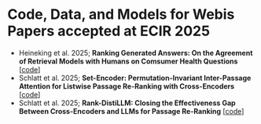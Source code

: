 # Code, Data, and Models for Webis Papers accepted at ECIR 2025
- Heineking et al. 2025; **Ranking Generated Answers: On the Agreement of Retrieval Models with Humans on Comsumer Health Questions** [[code](https://github.com/webis-de/ecir25-ranking-generated-answers)]
- Schlatt et al. 2025; **Set-Encoder: Permutation-Invariant Inter-Passage Attention for Listwise Passage Re-Ranking with Cross-Encoders** [[code](https://github.com/webis-de/set-encoder)]
- Schlatt et al. 2025; **Rank-DistiLLM: Closing the Effectiveness Gap Between Cross-Encoders and LLMs for Passage Re-Ranking** [[code](https://github.com/webis-de/msmarco-llm-distillation)]
